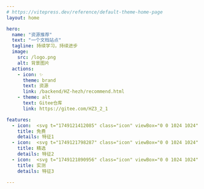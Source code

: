 ```yaml
---
# https://vitepress.dev/reference/default-theme-home-page
layout: home

hero:
  name: "资源推荐"
  text: "一个文档站点"
  tagline: 持续学习，持续进步
  image:
    src: /logo.png
    alt: 背景图片
  actions:
    - icon: ✨
      theme: brand
      text: 资源
      link: /backend/HZ-hezh/recommend.html
    - theme: alt
      text: Gitee仓库
      link: https://gitee.com/HZ3_2_1

features:
  - icon:  <svg t="1749121412085" class="icon" viewBox="0 0 1024 1024" version="1.1" xmlns="http://www.w3.org/2000/svg" p-id="13251" width="32" height="32"><path d="M513.823 404.366l-0.022 0.023h0.033l-0.01-0.023z" fill="#32C7D0" p-id="13252"></path><path d="M513.044 859.522l226.003-230.316H624.205l-111.16 230.316z" fill="#BFEEF1" p-id="13253"></path><path d="M402.278 293.352l-114.48-113.825h-0.147L67.993 404.367h225.382l108.903-111.015z m331.373 111.014h226.003l-226.07-224.772L623.81 291.952l109.84 112.414z m226.025 0.023l-6.48 6.615 6.491-6.604-0.01-0.01zM67.97 404.4l11.21 11.459-11.199-11.47-0.01 0.011z" fill="#32C7D0" p-id="13254"></path><path d="M733.65 179.527h-0.146l0.08 0.067 0.067-0.067z m-219.68 0H287.798l114.48 113.825L513.97 179.527zM733.583 179.594l-0.079-0.067H513.97l109.84 112.425 109.773-112.358z" fill="#95E4E8" p-id="13255"></path><path d="M513.97 404.366L402.278 293.352 293.375 404.366H513.97z m0 0h219.68L623.81 291.952 513.97 404.366z" fill="#7FDEE3" p-id="13256"></path><path d="M513.97 404.366l109.84-112.414-109.84-112.425-111.692 113.825L513.97 404.366z" fill="#B4ECEF" p-id="13257"></path><path d="M287.708 629.015H401.78l-36.892-76.449-77.181 76.449z m374.033-77.589l-37.536 77.78h114.842l-77.306-77.78z" fill="#AAE9ED" p-id="13258"></path><path d="M67.97 404.366l0.011 0.023 0.012-0.023h-0.023z m445.83 0.023l0.023-0.023H293.375l219.67 0.023h0.756z" fill="#95E4E8" p-id="13259"></path><path d="M401.781 629.015H287.708l0.237 0.248 224.998 230.055L401.78 629.015z" fill="#BFEEF1" p-id="13260"></path><path d="M364.89 552.566l-71.515-148.2H67.993l-0.012 0.023 11.199 11.47 208.64 213.336 77.07-76.629z" fill="#BFEEF1" p-id="13261"></path><path d="M287.798 629.206h0.022v-0.01l-0.022 0.01z m671.89-224.84h-0.034l0.022 0.023 0.011-0.023z" fill="#95E4E8" p-id="13262"></path><path d="M959.654 404.366H733.65L661.763 551.37l77.284 77.836 214.15-218.202 6.48-6.615-0.023-0.023z" fill="#BFEEF1" p-id="13263"></path><path d="M513.834 404.39h0.113l0.023-0.024h-0.147l0.011 0.023z m0.147 0l218.722-0.024H513.97l0.011 0.023z" fill="#95E4E8" p-id="13264"></path><path d="M513.981 404.39l-0.011-0.024-0.023 0.023h0.034z" fill="#95E4E8" p-id="13265"></path><path d="M513.8 404.39l-0.756 0.755v0.147l0.858-0.858-0.068-0.045h-0.033z" fill="#B4ECEF" p-id="13266"></path><path d="M513.044 404.39v0.755l0.757-0.756h-0.757z m0.858 0.044l0.045-0.045h-0.113l0.068 0.045z" fill="#B4ECEF" p-id="13267"></path><path d="M661.74 551.426l71.91-147.06-219.816 0.023 147.907 147.037z" fill="#99E5E9" p-id="13268"></path><path d="M513.947 404.39l-0.045 0.044 147.839 146.992 0.022-0.056-147.782-146.98h-0.034z" fill="#B4ECEF" p-id="13269"></path><path d="M512.943 629.206l-111.162-0.191 111.162 230.507 111.15-230.316h-111.15z" fill="#99E5E9" p-id="13270"></path><path d="M464.92 453.123l48.124-47.83v-0.148l-48.124 47.978z" fill="#B4ECEF" p-id="13271"></path><path d="M513.834 404.39l-0.846 0.857-48.068 47.876-100.03 99.443 36.891 76.449 111.263 1.41 111.161-1.219 37.536-77.78L513.834 404.39z" fill="#8AE0E6" p-id="13272"></path><path d="M513.834 404.39h-3.104l-219.67-0.024 73.931 148.392 98.879-98.585 49.964-49.784z" fill="#99E5E9" p-id="13273"></path><path d="M347.245 331.553s-4.132 58.612-88.053 80.501c83.865 21.89 88.053 80.512 88.053 80.512 11.74-75.217 87.985-80.523 87.985-80.523s-76.245-5.272-87.985-80.49z m279.23 172.121s-1.378 19.541-29.351 26.834c27.94 7.293 29.35 26.834 29.35 26.834 3.906-25.073 29.352-26.834 29.352-26.834s-25.446-1.761-29.351-26.834z" fill="#FFFFFF" p-id="13274"></path></svg>
    title: 免费
    details: 特征1
  - icon:  <svg t="1749121798287" class="icon" viewBox="0 0 1024 1024" version="1.1" xmlns="http://www.w3.org/2000/svg" p-id="15259" width="32" height="32"><path d="M102.624 518.496a410.016 410.016 0 1 0 820 0c0-226.464-183.552-410.016-409.984-410.016-226.464 0-410.016 183.552-410.016 410.016z" fill="#FFF1B6" p-id="15260"></path><path d="M511.68 991.168c-264.384 0-479.552-215.168-479.552-479.52S247.296 32.128 511.68 32.128 991.168 247.296 991.168 511.68 776 991.168 511.648 991.168z m0-858.08C302.72 133.28 133.248 302.72 133.056 511.648c0.192 208.896 169.472 378.368 378.56 378.56 209.12-0.192 378.368-169.664 378.56-378.56-0.192-208.896-169.664-378.368-378.56-378.56z" fill="#F9D84E" p-id="15261"></path><path d="M511.04 283.616l72.64 145.824 161.28 22.848-116.352 114.016 28.288 160.896-144.48-75.36-144.064 76.32 26.944-160.672-117.152-113.6 161.28-24.032z" fill="#F7BC39" p-id="15262"></path></svg>
    title: 精选
    details: 特征2
  - icon:  <svg t="1749121890956" class="icon" viewBox="0 0 1024 1024" version="1.1" xmlns="http://www.w3.org/2000/svg" p-id="21046" width="32" height="32"><path d="M926 215.173333l-384-170.666666a21.333333 21.333333 0 0 0-17.333333 0l-384 170.666666A21.333333 21.333333 0 0 0 128 234.666667v217.813333c0 219.866667 129.373333 419.02 329.6 507.333333 32.793333 14.466667 57.566667 21.5 75.733333 21.5s42.94-7.033333 75.733334-21.5c200.226667-88.333333 329.6-287.486667 329.6-507.333333V234.666667a21.333333 21.333333 0 0 0-12.666667-19.493334z m-206.913333 205.246667l-213.333334 213.333333a21.333333 21.333333 0 0 1-30.173333 0l-128-128a21.333333 21.333333 0 0 1 30.173333-30.173333L490.666667 588.5l198.246666-198.253333a21.333333 21.333333 0 1 1 30.173334 30.173333z" fill="#1afa29" p-id="21047"></path></svg>
    title: 实测
    details: 特征3

---
```


<script setup>
import { VPTeamMembers,VPTeamPageTitle,VPTeamPage} from 'vitepress/theme'

const members = [
  {
    avatar: 'https://avatars.githubusercontent.com/u/191690156?s=400&u=e15d53c4f11a5a5004e9f235c9e7e417e932b010&v=4',
    name: 'HZ-hezh',
    title: '作者',
    links: [
      { icon: 'github', link: 'https://github.com/HZ-hezh' }
    ]
  },
  {
    avatar: 'https://avatars.githubusercontent.com/u/188431550?v=4',
    name: 'liganlin',
    title: '资源分享',
    links: [
      { icon: 'github', link: 'https://github.com/liganlin' },
       { icon: '<svg t="1749698370381" class="icon" viewBox="0 0 1024 1024" version="1.1" xmlns="http://www.w3.org/2000/svg" p-id="3412" width="200" height="200"><path d="M516.170538 516.174692m-474.59393 0a474.59393 474.59393 0 1 0 949.18786 0 474.59393 474.59393 0 1 0-949.18786 0Z" fill="#70C4FF" p-id="3413"></path><path d="M516.170538 1007.384311c-270.856503 0-491.209619-220.35727-491.209619-491.209619C24.960919 245.318189 245.314035 24.965073 516.170538 24.965073c270.852349 0 491.209619 220.353116 491.209619 491.209619 0 270.852349-220.35727 491.209619-491.209619 491.209619z m0-949.18786c-252.529398 0-457.978241 205.448843-457.978241 457.978241s205.448843 457.978241 457.978241 457.97824 457.978241-205.448843 457.978241-457.97824S768.699936 58.196451 516.170538 58.196451z" fill="#6E6E96" p-id="3414"></path><path d="M509.889807 57.31582S462.39386 325.501351 565.764216 345.062171c103.362048 19.556666 148.062406-8.378461 201.137072 44.704512 53.070511 53.074665 172.337928 34.697713 175.997533-19.56082 0 0-72.635485-270.981121-433.009014-312.890043zM216.120269 872.070292s109.630317 16.686306 210.313086-25.32231c106.635339-44.484354 203.234802-151.128001 148.93473-277.984634-85.404642-199.479656-167.984618-93.932645-139.006856-250.531361 28.981916-156.598717-62.067907-219.007245-125.573071-219.007245-63.517626 0-340.654859 414.071282-94.667889 772.84555z" fill="#A3D9FF" opacity=".26" p-id="3415"></path><path d="M193.099232 863.484135s95.108205 15.764135 182.473498-23.951516c92.520311-42.062617 176.334001-142.903235 129.216061-262.831125-74.110128-188.621303-145.761133-88.815013-120.621596-236.881573 25.151999-148.058252-53.855603-207.081334-108.94492-207.081334-55.105933 0-295.551571 391.51133-82.123043 730.745548z" fill="#A3D9FF" opacity=".26" p-id="3416"></path><path d="M211.256026 152.523719c150.729224 23.129039 96.424998 151.884015 138.923777 302.430466 27.573736 97.667021 69.216807 83.398298 106.506568 155.834395 56.958582 75.318919-217.902302 326.851376-365.275157 116.716909C-54.669771 366.812108 211.256026 152.523719 211.256026 152.523719z" fill="#9EE3C3" p-id="3417"></path><path d="M236.669723 826.057295c-63.089772 0-118.025394-30.780564-158.862605-89.014401l-1.088327-1.549413-0.710321-1.752955C-1.748801 541.73793 36.143278 390.510235 81.624573 297.458221c49.27798-100.819848 116.372133-155.593467 119.205108-157.87397l5.703335-4.594238 7.244441 1.113251C331.150685 154.110517 338.141736 232.623802 346.233577 323.528238c3.43114 38.544245 7.323365 82.231046 19.934673 126.90648 14.692423 52.040338 32.791063 68.672643 53.747601 87.934381 15.975985 14.679961 34.062163 31.299804 50.931241 63.633935 14.156567 19.897288 13.37563 48.035957-2.259734 79.464534-34.593865 69.536659-133.095824 144.589727-231.917635 144.589727z m-130.574394-106.568876c34.672789 48.667354 78.59221 73.333344 130.574394 73.333344 90.958436 0 175.852146-73.266881 202.167244-126.15462 9.902951-19.90975 11.581135-36.625133 4.594238-45.859302l-0.864016-1.142329-0.65632-1.275254c-14.335186-27.852049-28.977762-41.306603-44.4802-55.554557-22.609799-20.777919-45.992228-42.266159-63.243467-103.370356-13.458708-47.666258-17.492167-92.998012-21.052078-132.991976-7.742911-86.966517-12.503306-140.423343-96.919315-156.258095-16.540919 14.937505-67.276925 64.605953-105.360085 143.110931-60.95881 125.664457-62.55807 262.307731-4.760395 406.162214z" fill="#6E6E96" p-id="3418"></path><path d="M556.538355 43.30464s-74.346901 253.430799 89.039324 253.430799c166.02812 0 197.15346 150.30137 300.984902 19.216044-110.731107-266.727504-390.024226-272.646844-390.024226-272.646843z" fill="#9EE3C3" p-id="3419"></path><path d="M866.283878 386.231695h-0.016615c-26.73049-0.004154-50.353846-13.263474-77.707425-28.616371-36.974062-20.748842-78.87883-44.264196-142.986313-44.264196-40.911981 0-72.336403-14.268723-93.405096-42.403239-56.634577-75.634617-13.437939-225.956757-11.572828-232.316412l3.576527-12.204223 12.71931 0.270005c2.978362 0.062309 73.943971 1.956497 159.518924 37.572227 79.223606 32.973835 186.124796 102.29449 245.496808 245.314035l3.746837 9.026473-6.06888 7.663986c-32.845064 41.460298-61.623437 59.957714-93.301249 59.957715z m-297.125907-325.409965c-3.443602 14.335186-8.677544 39.229642-11.277899 67.252002-5.138402 55.346861 2.093577 97.874717 20.910845 122.981024 14.655038 19.556666 36.500515 29.064994 66.782608 29.064994 72.78918 0 120.725444 26.900801 159.248919 48.517812 24.250598 13.608249 43.408488 24.3586 61.453127 24.362754h0.008307c11.963296 0 31.0298-4.315925 61.041888-39.777959-44.542509-101.280933-119.367111-174.535353-222.533925-217.798454-59.35955-24.890302-112.106055-32.383978-135.63387-34.602173z" fill="#6E6E96" p-id="3420"></path><path d="M759.116837 923.923704s-106.942729-170.992057 0-242.227671c106.955191-71.231459 231.651784-67.04846 231.651785-165.529649 0 270.287416-231.651784 407.75732-231.651785 407.75732z" fill="#9EE3C3" p-id="3421"></path><path d="M753.637814 946.500272l-8.606927-13.761945c-1.146483-1.83188-28.250826-45.535296-42.100003-99.050277-19.432048-75.06553-3.186058-132.406273 46.976707-165.820424 39.088409-26.032631 80.137469-42.24539 116.355518-56.547344 70.894992-27.997436 107.893978-44.949593 107.893977-95.149744h33.231379c0 144.668652-65.137655 251.690306-119.77835 315.997177-59.03139 69.470196-117.547693 104.587455-120.010969 106.045482l-13.961332 8.287075z m212.909287-347.978225c-23.806129 18.318797-55.500556 30.838719-88.079769 43.703417-34.681097 13.699636-73.98551 29.222843-110.141249 53.298977-75.509999 50.299845-25.052305 163.90962-3.505911 204.680367 20.304372-14.281185 59.480013-44.662972 98.215339-90.451658 54.507768-64.431489 89.15148-135.206017 103.51159-211.231103z" fill="#6E6E96" p-id="3422"></path><path d="M511.983384 37.385301C249.870888 37.385301 37.385301 249.870888 37.385301 511.983384c0 262.108343 212.481433 474.59393 474.593929 474.59393 262.108343 0 474.59393-212.485587 474.59393-474.59393C986.577314 249.870888 774.091727 37.385301 511.983384 37.385301z m342.823207 528.524303c-16.752769 58.499688-117.863391 40.421818-158.023512 83.917538-32.674753 35.395572-1.067558 135.488483-44.928823 156.661025-50.482618 24.346139-107.104732 37.991773-166.925368 37.991773-66.238445 0 80.764711-120.833446 26.352483-150.317986-19.361432-10.488654-29.297614 47.304867-38.411319-81.067947-3.348061-47.130402-71.173305-68.988341-115.582888-176.911397-11.157435-27.104343-31.993509-217.972918-40.164274-207.073026-50.283229 67.04846-8.382615 277.178773 39.109178 386.917092 30.020396 69.358041-173.243483 189.917327-173.243483 82.143813 0-213.449297-96.34192-87.730839-82.750286-238.401908 19.087273-211.592494 172.23408-384.682282 384.694743-384.682282 89.625027 0 180.77039 25.779242 245.849891 77.358495 30.768102 24.371062 55.71656 54.536846 71.925165 90.447504 28.450214 63.039925-198.956262 22.518413-178.282191 32.869987 42.158157 21.106079 257.202561 99.532132 234.451528 93.35525-296.739593-80.631786-11.336054 68.568795 10.737889 90.6552 36.824521 36.832829-5.150864 72.431943-14.808733 106.136869z" fill="#6E6E96" opacity=".2" p-id="3423"></path><path d="M674.71329 562.968627s-47.491794 39.109178-19.556666 67.052613 82.40551-26.531102 97.775023-41.900614c15.373666-15.37782 10.035876-64.780418-78.218357-25.151999z" fill="#9EE3C3" p-id="3424"></path><path d="M674.430823 654.483689h-0.008307c-11.975758-0.004154-22.701185-4.403158-31.017338-12.719311-9.524944-9.529098-14.231338-21.351161-13.60825-34.182626 1.428949-29.509464 30.98826-54.669771 34.357092-57.444591l1.723877-1.416488 2.031268-0.918017c24.40014-10.953893 45.277753-16.511841 62.055446-16.511841 29.899933 0 40.276431 17.263701 43.354486 24.682606 6.081342 14.675807 2.525585 32.720446-8.636004 43.882035-23.448891 23.461353-58.312761 54.628232-90.25227 54.628233z m9.271555-77.325264c-7.431367 6.667045-20.21714 21.185004-20.715611 32.06828-0.108002 2.421737 0.265851 5.391791 3.921303 9.047243 2.114346 2.1185 4.291002 2.978362 7.522753 2.982516 9.977721 0 29.659005-7.78445 66.745224-44.878976 1.316793-1.316793 2.500661-5.113478 1.441411-7.676449-1.275254-3.073902-7.369058-4.170538-12.652847-4.170538-8.046147 0-22.535028 2.222348-46.262233 12.627924z" fill="#6E6E96" p-id="3425"></path></svg>', link: '' }
    ]
  },
  {
    avatar: 'https://avatars.githubusercontent.com/u/179852060?v=4',
    name: 'AfterECH0',
    title: '资源分享',
    links: [
      { icon: 'github', link: 'https://github.com/After-M' }
    ]
  },
  {
   
  }
]
</script>



<VPTeamPage>

  <VPTeamPageTitle>
    <template #title>
      贡献成员
    </template>
  </VPTeamPageTitle>
  <VPTeamMembers size="small" :members="members" />

</VPTeamPage>

